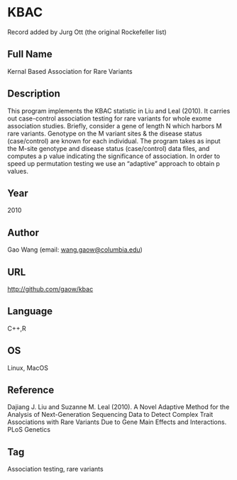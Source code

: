 # KBAC
Record added by Jurg Ott (the original Rockefeller list)

## Full Name
Kernal Based Association for Rare Variants

## Description
This program implements the KBAC statistic in Liu and Leal (2010). It carries out case-control association testing for rare variants for whole exome association studies. Briefly, consider a gene of length N which harbors M rare variants. Genotype on the M variant sites & the disease status (case/control) are known for each individual. The program takes as input the M-site genotype and disease status (case/control) data files, and computes a p value indicating the significance of association. In order to speed up permutation testing we use an “adaptive” approach to obtain p values.

## Year
2010

## Author
Gao Wang (email: wang.gaow@columbia.edu)

## URL
http://github.com/gaow/kbac

## Language
C++,R

## OS
Linux, MacOS

## Reference
Dajiang J. Liu and Suzanne M. Leal (2010). A Novel Adaptive Method for the Analysis of Next-Generation Sequencing Data to Detect Complex Trait Associations with Rare Variants Due to Gene Main Effects and Interactions. PLoS Genetics

## Tag
Association testing, rare variants
